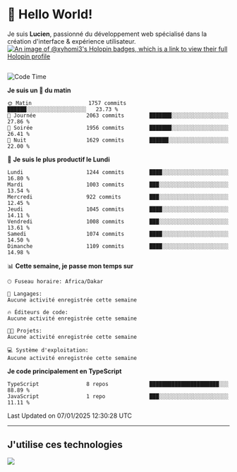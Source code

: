 # 👋 Hello World!

Je suis **Lucien**, passionné du développement web spécialisé dans la création d'interface & expérience utilisateur.
[![An image of @xyhomi3's Holopin badges, which is a link to view their full Holopin profile](https://holopin.me/xyhomi3)](https://holopin.io/@xyhomi3)

##

<!--START_SECTION:waka-->
![Code Time](http://img.shields.io/badge/Code%20Time-2%2C834%20hrs%2050%20mins-blue)

**Je suis un 🐤 du matin** 

```text
🌞 Matin                  1757 commits        ██████░░░░░░░░░░░░░░░░░░░   23.73 % 
🌆 Journée                2063 commits        ███████░░░░░░░░░░░░░░░░░░   27.86 % 
🌃 Soirée                 1956 commits        ███████░░░░░░░░░░░░░░░░░░   26.41 % 
🌙 Nuit                   1629 commits        ██████░░░░░░░░░░░░░░░░░░░   22.00 % 
```
📅 **Je suis le plus productif le Lundi** 

```text
Lundi                    1244 commits        ████░░░░░░░░░░░░░░░░░░░░░   16.80 % 
Mardi                    1003 commits        ███░░░░░░░░░░░░░░░░░░░░░░   13.54 % 
Mercredi                 922 commits         ███░░░░░░░░░░░░░░░░░░░░░░   12.45 % 
Jeudi                    1045 commits        ████░░░░░░░░░░░░░░░░░░░░░   14.11 % 
Vendredi                 1008 commits        ███░░░░░░░░░░░░░░░░░░░░░░   13.61 % 
Samedi                   1074 commits        ████░░░░░░░░░░░░░░░░░░░░░   14.50 % 
Dimanche                 1109 commits        ████░░░░░░░░░░░░░░░░░░░░░   14.98 % 
```


📊 **Cette semaine, je passe mon temps sur** 

```text
🕑︎ Fuseau horaire: Africa/Dakar

💬 Langages: 
Aucune activité enregistrée cette semaine

🔥 Éditeurs de code: 
Aucune activité enregistrée cette semaine

🐱‍💻 Projets: 
Aucune activité enregistrée cette semaine

💻 Système d'exploitation: 
Aucune activité enregistrée cette semaine
```

**Je code principalement en TypeScript** 

```text
TypeScript               8 repos             ██████████████████████░░░   88.89 % 
JavaScript               1 repo              ███░░░░░░░░░░░░░░░░░░░░░░   11.11 % 
```




 Last Updated on 07/01/2025 12:30:28 UTC
<!--END_SECTION:waka-->
---

## J'utilise ces technologies

<p align="left">
  <a href="https://skillicons.dev">
    <img src="https://skillicons.dev/icons?i=ts,js,md,scss,tailwind,react,docker,express,astro,vite,nextjs,vercel,figma,ableton" />
  </a>
</p>

